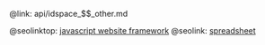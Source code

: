 @link: api/idspace_$$_other.md

@seolinktop: [javascript website framework](https://webix.com)
@seolink: [spreadsheet](https://webix.com/spreadsheet/)